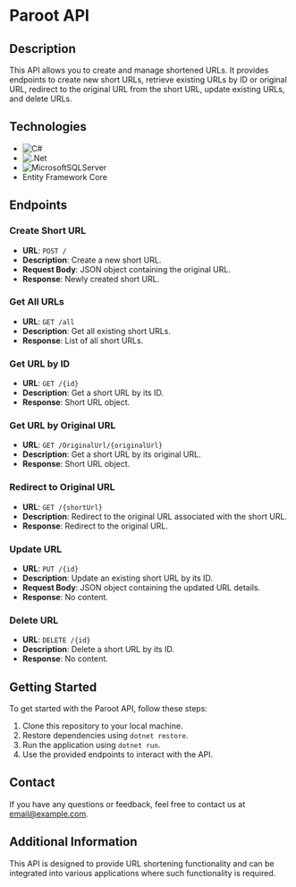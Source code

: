 # Paroot API

## Description

This API allows you to create and manage shortened URLs. It provides endpoints to create new short URLs, retrieve existing URLs by ID or original URL, redirect to the original URL from the short URL, update existing URLs, and delete URLs. 

## Technologies

- ![C#](https://img.shields.io/badge/c%23-%23239120.svg?style=for-the-badge&logo=csharp&logoColor=white)
- ![.Net](https://img.shields.io/badge/.NET-5C2D91?style=for-the-badge&logo=.net&logoColor=white)
- ![MicrosoftSQLServer](https://img.shields.io/badge/Microsoft%20SQL%20Server-CC2927?style=for-the-badge&logo=microsoft%20sql%20server&logoColor=white)
- Entity Framework Core

## Endpoints

### Create Short URL
- **URL**: `POST /`
- **Description**: Create a new short URL.
- **Request Body**: JSON object containing the original URL.
- **Response**: Newly created short URL.

### Get All URLs
- **URL**: `GET /all`
- **Description**: Get all existing short URLs.
- **Response**: List of all short URLs.

### Get URL by ID
- **URL**: `GET /{id}`
- **Description**: Get a short URL by its ID.
- **Response**: Short URL object.

### Get URL by Original URL
- **URL**: `GET /OriginalUrl/{originalUrl}`
- **Description**: Get a short URL by its original URL.
- **Response**: Short URL object.

### Redirect to Original URL
- **URL**: `GET /{shortUrl}`
- **Description**: Redirect to the original URL associated with the short URL.
- **Response**: Redirect to the original URL.

### Update URL
- **URL**: `PUT /{id}`
- **Description**: Update an existing short URL by its ID.
- **Request Body**: JSON object containing the updated URL details.
- **Response**: No content.

### Delete URL
- **URL**: `DELETE /{id}`
- **Description**: Delete a short URL by its ID.
- **Response**: No content.

## Getting Started

To get started with the Paroot API, follow these steps:

1. Clone this repository to your local machine.
2. Restore dependencies using `dotnet restore`.
3. Run the application using `dotnet run`.
4. Use the provided endpoints to interact with the API.

## Contact

If you have any questions or feedback, feel free to contact us at [email@example.com](mailto:email@example.com).

## Additional Information

This API is designed to provide URL shortening functionality and can be integrated into various applications where such functionality is required.
